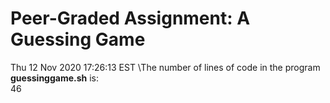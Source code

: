 # Peer-Graded Assignment: A Guessing Game
Thu 12 Nov 2020 17:26:13 EST
\The number of lines of code in the program **guessinggame.sh** is:  
46

